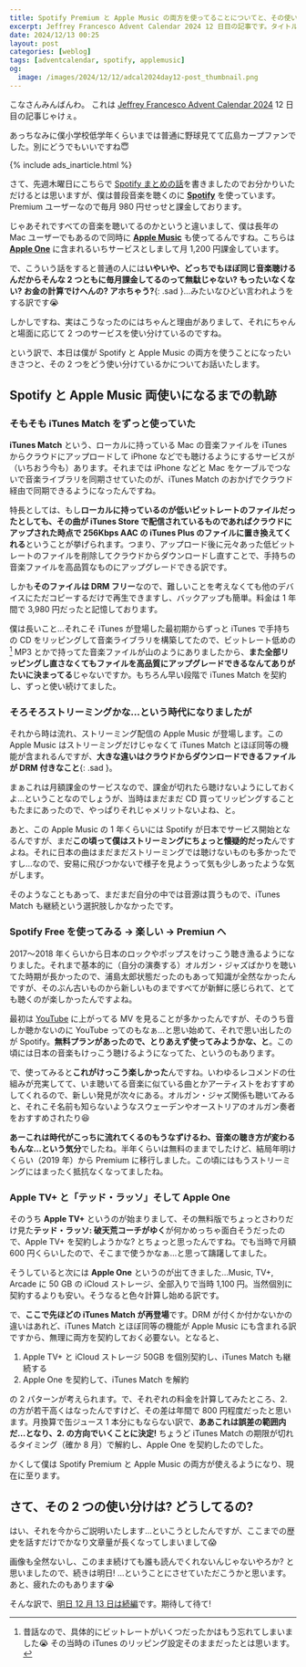```yaml
---
title: Spotify Premium と Apple Music の両方を使ってることについてと、その使い分けの話 (1) まずはそのいきさつから
excerpt: Jeffrey Francesco Advent Calendar 2024 12 日目の記事です。タイトルのような内容を書こうと思って文章を書いてたら、2つを使うことになったいきさつを書くだけで力尽きました。涙 なので今日はその前編です。すみません…
date: 2024/12/13 00:25
layout: post
categories: [weblog]
tags: [adventcalendar, spotify, applemusic]
og:
  image: /images/2024/12/12/adcal2024day12-post_thumbnail.png
---
```


こなさんみんばんわ。
これは [Jeffrey Francesco Advent Calendar 2024][adcal] 12 日目の記事じゃけぇ。

あっちなみに僕小学校低学年くらいまでは普通に野球見てて広島カープファンでした。別にどうでもいいですね😇

[adcal]: https://adventar.org/calendars/10886

{% include ads_inarticle.html %}

さて、先週木曜日にこちらで [Spotify まとめの話][1205]を書きましたのでお分かりいただけるとは思いますが、僕は普段音楽を聴くのに <b>[Spotify][]</b> を使っています。Premium ユーザーなので毎月 980 円せっせと課金しております。

[1205]: /weblog/2024120501/
[Spotify]: https://open.spotify.com/

じゃあそれですべての音楽を聴いてるのかというと違いまして、僕は長年の Mac ユーザーでもあるので同時に <b>[Apple Music][applemusic]</b> も使ってるんですね。こちらは <b>[Apple One][appleone]</b> に含まれるいちサービスとしまして月 1,200 円課金しています。

[applemusic]: https://www.apple.com/jp/apple-music/
[appleone]: https://www.apple.com/jp/apple-one/

で、こういう話をすると普通の人には**いやいや、どっちでもほぼ同じ音楽聴けるんだからそんな 2 つともに毎月課金してるのって無駄じゃない? もったいなくない? お金の計算でけへんの? アホちゃう?**{: .sad }…みたいなひどい言われようをする訳です😭

しかしですね、実はこうなったのにはちゃんと理由がありまして、それにちゃんと場面に応じて 2 つのサービスを使い分けているのですね。

という訳で、本日は僕が Spotify と Apple Music の両方を使うことになったいきさつと、その 2 つをどう使い分けているかについてお話いたします。


Spotify と Apple Music 両使いになるまでの軌跡
---------------------------------------------

### そもそも iTunes Match をずっと使っていた

<b>iTunes Match</b> という、ローカルに持っている Mac の音楽ファイルを iTunes からクラウドにアップロードして iPhone などでも聴けるようにするサービスが（いちおう今も）あります。それまでは iPhone などと Mac をケーブルでつないで音楽ライブラリを同期させていたのが、iTunes Match のおかげでクラウド経由で同期できるようになったんですね。

特長としては、もし**ローカルに持っているのが低いビットレートのファイルだったとしても、その曲が iTunes Store で配信されているものであればクラウドにアップされた時点で 256Kbps AAC の iTunes Plus のファイルに置き換えてくれる**ということが挙げられます。つまり、アップロード後に元々あった低ビットレートのファイルを削除してクラウドからダウンロードし直すことで、手持ちの音楽ファイルを高品質なものにアップグレードできる訳です。

しかも**そのファイルは DRM フリー**なので、難しいことを考えなくても他のデバイスにただコピーするだけで再生できますし、バックアップも簡単。料金は 1 年間で 3,980 円だったと記憶しております。

僕は長いこと…それこそ iTunes が登場した最初期からずっと iTunes で手持ちの CD をリッピングして音楽ライブラリを構築してたので、ビットレート低めの[^1] MP3 とかで持ってた音楽ファイルが山のようにありましたから、**また全部リッピングし直さなくてもファイルを高品質にアップグレードできるなんてありがたいに決まってる**じゃないですか。もちろん早い段階で iTunes Match を契約し、ずっと使い続けてました。

[^1]: 昔話なので、具体的にビットレートがいくつだったかはもう忘れてしまいました😭 その当時の iTunes のリッピング設定そのままだったとは思います。


### そろそろストリーミングかな…という時代になりましたが

それから時は流れ、ストリーミング配信の Apple Music が登場します。この Apple Music はストリーミングだけじゃなくて iTunes Match とほぼ同等の機能が含まれるんですが、**大きな違いはクラウドからダウンロードできるファイルが DRM 付きなこと**{: .sad }。

まぁこれは月額課金のサービスなので、課金が切れたら聴けないようにしておくよ…ということなのでしょうが、当時はまだまだ CD 買ってリッピングすることもたまにあったので、やっぱりそれじゃメリットないよね、と。

あと、この Apple Music の 1 年くらいには Spotify が日本でサービス開始となるんですが、まだ**この頃って僕はストリーミングにちょっと懐疑的だった**んですよね。それに日本の曲はまだまだストリーミングでは聴けないものも多かったですし…なので、安易に飛びつかないで様子を見ようって気も少しあったような気がします。

そのようなこともあって、まだまだ自分の中では音源は買うもので、iTunes Match も継続という選択肢しかなかったです。


### Spotify Free を使ってみる → 楽しい → Premiun へ

2017〜2018 年くらいから日本のロックやポップスをけっこう聴き漁るようになりました。それまで基本的に（自分の演奏する）オルガン・ジャズばかりを聴いてた時期が長かったので、浦島太郎状態だったのもあって知識が全然なかったんですが、そのぶん古いものから新しいものまですべてが新鮮に感じられて、とても聴くのが楽しかったんですよね。

最初は [YouTube][] に上がってる MV を見ることが多かったんですが、そのうち音しか聴かないのに YouTube ってのもなぁ…と思い始めて、それで思い出したのが Spotify。**無料プランがあったので、とりあえず使ってみようかな、と**。この頃には日本の音楽もけっこう聴けるようになってた、というのもあります。

[YouTube]: https://www.youtube.com/

で、使ってみると**これがけっこう楽しかった**んですね。いわゆるレコメンドの仕組みが充実してて、いま聴いてる音楽に似ている曲とかアーティストをおすすめしてくれるので、新しい発見が次々にある。オルガン・ジャズ関係も聴いてみると、それこそ名前も知らないようなスウェーデンやオーストリアのオルガン奏者をおすすめされたり😆

**あーこれは時代がこっちに流れてくるのもうなずけるわ、音楽の聴き方が変わるもんな…という気分**でしたね。半年くらいは無料のままでしたけど、結局年明けくらい（2019 年）から Premium に移行しました。この頃にはもうストリーミングにはまったく抵抗なくなってましたね。


### Apple TV+ と「テッド・ラッソ」そして Apple One

そのうち <b>Apple TV+</b> というのが始まりまして、その無料版でちょっとさわりだけ見た<b>テッド・ラッソ: 破天荒コーチがゆく</b>が何かめっちゃ面白そうだったので、Apple TV+ を契約しようかな? とちょっと思ったんですね。でも当時で月額 600 円くらいしたので、そこまで使うかなぁ…と思って躊躇してました。

そうしていると次には <b>Apple One</b> というのが出てきました…Music, TV+, Arcade に 50 GB の iCloud ストレージ、全部入りで当時 1,100 円。当然個別に契約するよりも安い。そうなると色々計算し始める訳です。

で、**ここで先ほどの iTunes Match が再登場**です。DRM が付くか付かないかの違いはあれど、iTunes Match とほぼ同等の機能が Apple Music にも含まれる訳ですから、無理に両方を契約しておく必要ない。となると、

1. Apple TV+ と iCloud ストレージ 50GB を個別契約し、iTunes Match も継続する
2. Apple One を契約して、iTunes Match を解約

の 2 パターンが考えられます。で、それぞれの料金を計算してみたところ、2. の方が若干高くはなったんですけど、その差は年間で 800 円程度だったと思います。月換算で缶ジュース 1 本分にもならない訳で、**ああこれは誤差の範囲内だ…となり、2. の方向でいくことに決定!** ちょうど iTunes Match の期限が切れるタイミング（確か 8 月）で解約し、Apple One を契約したのでした。

かくして僕は Spotify Premium と Apple Music の両方が使えるようになり、現在に至ります。


## さて、その 2 つの使い分けは? どうしてるの?

はい、それを今からご説明いたします…といこうとしたんですが、ここまでの歴史を話すだけでかなり文章量が長くなってしまいまして😱

画像も全然ないし、このまま続けても誰も読んでくれないんじゃないやろか? と思いましたので、続きは明日! …ということにさせていただこうかと思います。あと、疲れたのもあります😭

そんな訳で、[明日 12 月 13 日は続編][1213]です。期待して待て!

[1213]: /weblog/2024121301/
